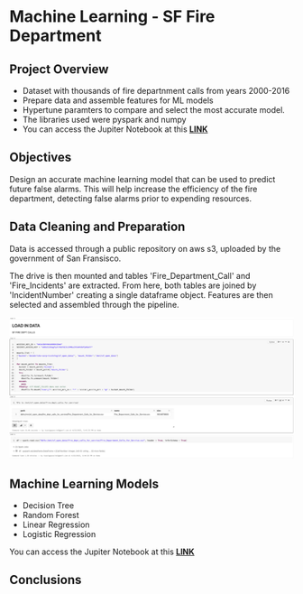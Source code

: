 # Machine Learning - SF Fire Department

## Project Overview
- Dataset with thousands of fire departnment calls from years 2000-2016
- Prepare data and assemble features for ML models
- Hypertune paramters to compare and select the most accurate model.
- The libraries used were pyspark and numpy
- You can access the Jupiter Notebook at this **[LINK](https://github.com/programTristan/FireDepartment_MachineLearning/blob/main/code/TristanAppleby_SF_FireDepartmentAnalysis.ipynb)**

## Objectives 
Design an accurate machine learning model that can be used to predict future false alarms. This will help increase the efficiency of the fire department, detecting false alarms prior to expending resources. 

## Data Cleaning and Preparation
Data is accessed through a public repository on aws s3, uploaded by the government of San Fransisco.

The drive is then mounted and tables 'Fire_Department_Call' and 'Fire_Incidents' are extracted. From here, both tables are joined by 'IncidentNumber' creating a single dataframe object. Features are then selected and assembled through the pipeline.

[![](images/SF_LoadData.png)](https://github.com/programTristan/FireDepartment_MachineLearning/tree/main/code)


## Machine Learning Models

- Decision Tree
- Random Forest 
- Linear Regression 
- Logistic Regression

You can access the Jupiter Notebook at this **[LINK](https://github.com/programTristan/FireDepartment_MachineLearning/blob/main/code/TristanAppleby_SF_FireDepartmentAnalysis.ipynb)**


## Conclusions
